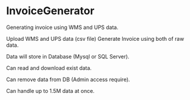 # InvoiceGenerator
Generating invoice using WMS and UPS data.



Upload WMS and UPS data (csv file) 
Generate Invoice using both of raw data.



Data will store in Database (Mysql or SQL Server).

Can read and download exist data.

Can remove data from DB (Admin access require).

Can handle up to 1.5M data at once.
